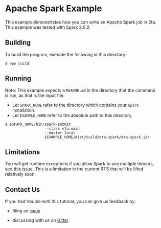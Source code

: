 # Apache Spark Example

This example demonstrates how you can write an Apache Spark job in Eta. This example was tested with Spark 2.0.2.

## Building

To build the program, execute the following in this directory:

`$ epm build`

## Running

Note: This example expects a `README.md` in the directory that the command is run, as that is the input file.

- Let `SPARK_HOME` refer to the directory which contains your `Spark` installation.
- Let `EXAMPLE_HOME` refer to the absolute path to this directory.

```
$ $SPARK_HOME/bin/spark-submit
                  --class eta.main
                  --master local
                  $EXAMPLE_HOME/dist/build/eta-spark/eta-spark.jar
```

## Limitations
You will get runtime exceptions if you allow Spark to use multiple threads, see 
[this issue](https://github.com/typelead/eta/issues/132). This is a limitation in 
the current RTS that will be lifted relatively soon.

## Contact Us

If you had trouble with this tutorial, you can give us feedback by:

- filing an [issue](https://github.com/typelead/eta-examples/issues/new)

- discussing with us on [Gitter](https://gitter.im/typelead/eta) 
